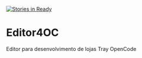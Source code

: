 [![Stories in Ready](https://badge.waffle.io/ezanattatray/Editor4OC.png?label=ready&title=Ready)](https://waffle.io/ezanattatray/Editor4OC)
# Editor4OC
Editor para desenvolvimento de lojas Tray OpenCode
